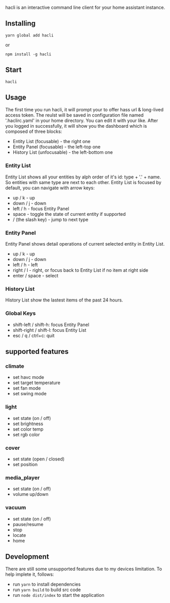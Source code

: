 hacli is an interactive command line client for your home assistant instance.

## Installing

```
yarn global add hacli
```

or

```
npm install -g hacli
```

## Start

`hacli`

## Usage

The first time you run hacli, it will prompt your to offer hass url & long-lived access token. The reulst will be saved in configuration file named '.haclirc.yaml' in your home directory. You can edit it with your like.
After you logged in successfully, it will show you the dashboard which is composed of three blocks:

-   Entity List (focusable) - the right one
-   Entity Panel (focusable) - the left-top one
-   History List (unfocusable) - the left-bottom one

### Entity List

Entity List shows all your entities by alph order of it's id: type + '.' + name.
So entities with same type are next to each other.
Entity List is focused by default, you can navigate with arrow keys:

-   up / k - up
-   down / j - down
-   left / h - focus Entity Panel
-   space - toggle the state of current entity if supported
-   / (the slash key) - jump to next type

### Entity Panel

Entity Panel shows detail operations of current selected entity in Entity List.

-   up / k - up
-   down / j - down
-   left / h - left
-   right / l - right, or focus back to Entity List if no item at right side
-   enter / space - select

### History List

History List show the lastest items of the past 24 hours.

### Global Keys

-   shift-left / shift-h: focus Entity Panel
-   shift-right / shift-l: focus Entity List
-   esc / q / ctrl+c: quit

## supported features

### climate

-   set havc mode
-   set target temperature
-   set fan mode
-   set swing mode

### light

-   set state (on / off)
-   set brightness
-   set color temp
-   set rgb color

### cover

-   set state (open / closed)
-   set position

### media_player

-   set state (on / off)
-   volume up/down

### vacuum

-   set state (on / off)
-   pause/resume
-   stop
-   locate
-   home

## Development

There are still some unsupported features due to my devices limitation.
To help implete it, follows:

-   run `yarn` to install dependencies
-   run `yarn build` to build src code
-   run `node dist/index` to start the application
